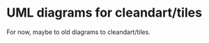 UML diagrams for cleandart/tiles
================================

For now, maybe to old diagrams to cleandart/tiles.
